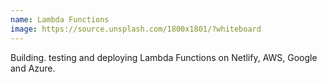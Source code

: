 ```yaml
---
name: Lambda Functions
image: https://source.unsplash.com/1800x1801/?whiteboard
---
```


Building. testing and deploying Lambda Functions on Netlify, AWS, Google and Azure.
